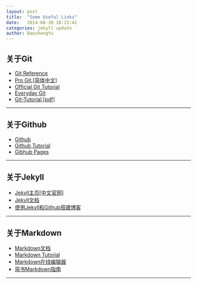 ```yaml
---
layout: post
title:  "Some Useful Links"
date:   2014-08-30 18:15:41
categories: jekyll update
author: BaoshengYu
---
```





## 关于Git ##

+ [Git Reference](http://git-scm.com/docs)
+ [Pro Git](http://git-scm.com/book),[[简体中文]](http://git-scm.com/book/zh)
+ [Official Git Tutorial](http://git-scm.com/docs/gittutorial)
+ [Everyday Git](http://git-scm.com/docs/everyday)
+ [Git-Tutorial](http://www.liaoxuefeng.com),[[pdf]](Git-Tutorial)

--------

## 关于Github ##

+ [Github](https://github.com/)
+ [Github Tutorial](http://rogerdudler.github.io/git-guide/index.zh.html)
+ [Gibhub Pages](https://pages.github.com/)

--------

## 关于Jekyll ##

+ [Jekyll主页](http://jekyllrb.com/)[[中文官网]](http://jekyllcn.com/)
+ [Jekyll文档](http://jekyllcn.com/docs/home/)
+ [使用Jekyll和Github搭建博客](http://www.ruanyifeng.com/blog/2012/08/blogging_with_jekyll.html)

--------

## 关于Markdown ##

+ [Markdown文档](http://wowubuntu.com/markdown/index.html)
+ [Markdown Tutorial](http://markdowntutorial.com/)
+ [Markdown在线编辑器](https://www.zybuluo.com/mdeditor)
+ [简书Markdown指南](http://jianshu.io/p/q81RER)


--------

